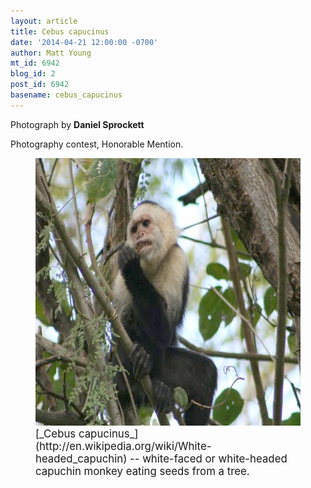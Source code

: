 ```yaml
---
layout: article
title: Cebus capucinus
date: '2014-04-21 12:00:00 -0700'
author: Matt Young
mt_id: 6942
blog_id: 2
post_id: 6942
basename: cebus_capucinus
---
```

Photograph by **Daniel Sprockett**

Photography contest, Honorable Mention.

<figure>
<img src="/uploads/2014/Sprockett.white-faced_capuchin_eating1.jpg" alt="Sprockett.white-faced_capuchin_eating1.jpg" width="600" height="428" />
<figcaption markdown="span">
<big>[_Cebus capucinus_](http://en.wikipedia.org/wiki/White-headed_capuchin) -- white-faced or white-headed capuchin monkey eating seeds from a tree.</big>

</figcaption>
</figure>
